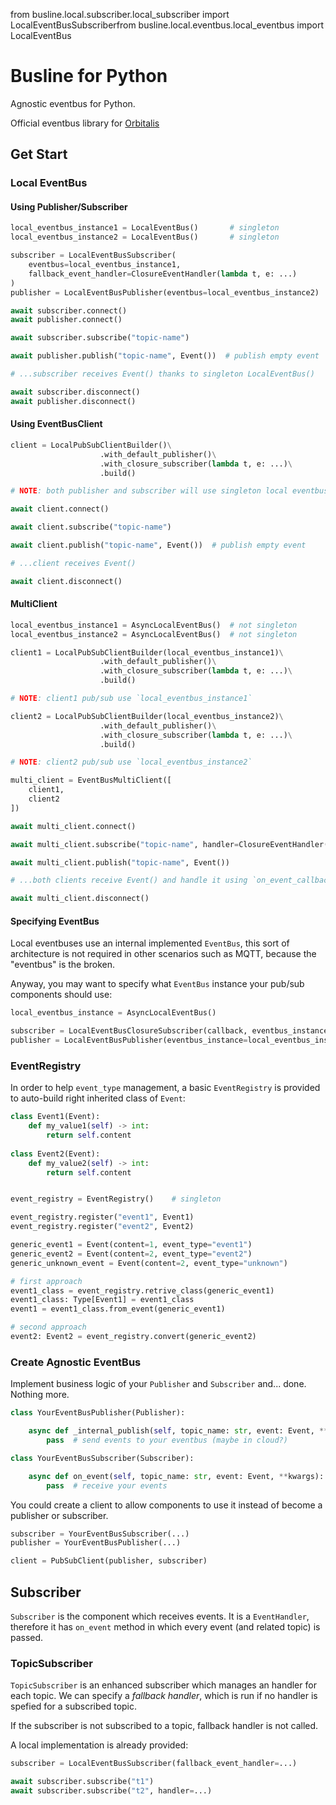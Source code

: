 from busline.local.subscriber.local_subscriber import LocalEventBusSubscriberfrom busline.local.eventbus.local_eventbus import LocalEventBus

# Busline for Python

Agnostic eventbus for Python.

Official eventbus library for [Orbitalis](https://github.com/orbitalis-framework/py-orbitalis)

## Get Start

### Local EventBus

#### Using Publisher/Subscriber

```python
local_eventbus_instance1 = LocalEventBus()       # singleton
local_eventbus_instance2 = LocalEventBus()       # singleton

subscriber = LocalEventBusSubscriber(
    eventbus=local_eventbus_instance1,
    fallback_event_handler=ClosureEventHandler(lambda t, e: ...)
)
publisher = LocalEventBusPublisher(eventbus=local_eventbus_instance2)

await subscriber.connect()
await publisher.connect()

await subscriber.subscribe("topic-name")

await publisher.publish("topic-name", Event())  # publish empty event

# ...subscriber receives Event() thanks to singleton LocalEventBus()

await subscriber.disconnect()
await publisher.disconnect()
```

#### Using EventBusClient

```python
client = LocalPubSubClientBuilder()\
                    .with_default_publisher()\
                    .with_closure_subscriber(lambda t, e: ...)\
                    .build()

# NOTE: both publisher and subscriber will use singleton local eventbus (default)

await client.connect()

await client.subscribe("topic-name")

await client.publish("topic-name", Event())  # publish empty event

# ...client receives Event()

await client.disconnect()
```

#### MultiClient

```python
local_eventbus_instance1 = AsyncLocalEventBus()  # not singleton
local_eventbus_instance2 = AsyncLocalEventBus()  # not singleton

client1 = LocalPubSubClientBuilder(local_eventbus_instance1)\
                    .with_default_publisher()\
                    .with_closure_subscriber(lambda t, e: ...)\
                    .build()

# NOTE: client1 pub/sub use `local_eventbus_instance1`

client2 = LocalPubSubClientBuilder(local_eventbus_instance2)\
                    .with_default_publisher()\
                    .with_closure_subscriber(lambda t, e: ...)\
                    .build()

# NOTE: client2 pub/sub use `local_eventbus_instance2`

multi_client = EventBusMultiClient([
    client1,
    client2
])

await multi_client.connect()

await multi_client.subscribe("topic-name", handler=ClosureEventHandler(lambda t, e: ...))

await multi_client.publish("topic-name", Event())

# ...both clients receive Event() and handle it using `on_event_callback`

await multi_client.disconnect()
```

#### Specifying EventBus

Local eventbuses use an internal implemented `EventBus`, this sort of architecture is not required in other scenarios such
as MQTT, because the "eventbus" is the broken.

Anyway, you may want to specify what `EventBus` instance your pub/sub components should use:

```python
local_eventbus_instance = AsyncLocalEventBus()

subscriber = LocalEventBusClosureSubscriber(callback, eventbus_instance=local_eventbus_instance)
publisher = LocalEventBusPublisher(eventbus_instance=local_eventbus_instance2)
```

### EventRegistry

In order to help `event_type` management, a basic `EventRegistry` is provided to auto-build right inherited class of `Event`:

```python
class Event1(Event):
    def my_value1(self) -> int:
        return self.content
    
class Event2(Event):
    def my_value2(self) -> int:
        return self.content


event_registry = EventRegistry()    # singleton

event_registry.register("event1", Event1)
event_registry.register("event2", Event2)

generic_event1 = Event(content=1, event_type="event1")
generic_event2 = Event(content=2, event_type="event2")
generic_unknown_event = Event(content=2, event_type="unknown")

# first approach
event1_class = event_registry.retrive_class(generic_event1)
event1_class: Type[Event1] = event1_class
event1 = event1_class.from_event(generic_event1)

# second approach
event2: Event2 = event_registry.convert(generic_event2)
```

### Create Agnostic EventBus

Implement business logic of your `Publisher` and `Subscriber` and... done. Nothing more.

```python
class YourEventBusPublisher(Publisher):

    async def _internal_publish(self, topic_name: str, event: Event, **kwargs):
        pass  # send events to your eventbus (maybe in cloud?)
```

```python
class YourEventBusSubscriber(Subscriber):

    async def on_event(self, topic_name: str, event: Event, **kwargs):
        pass  # receive your events
```

You could create a client to allow components to use it instead of become a publisher or subscriber.

```python
subscriber = YourEventBusSubscriber(...)
publisher = YourEventBusPublisher(...)

client = PubSubClient(publisher, subscriber)
```


## Subscriber

`Subscriber` is the component which receives events. It is a `EventHandler`, therefore it has `on_event` method in which 
every event (and related topic) is passed.

### TopicSubscriber

`TopicSubscriber` is an enhanced subscriber which manages an handler for each topic. We can specify a _fallback handler_,
which is run if no handler is spefied for a subscribed topic.

If the subscriber is not subscribed to a topic, fallback handler is not called.

A local implementation is already provided:

```python
subscriber = LocalEventBusSubscriber(fallback_event_handler=...)

await subscriber.subscribe("t1")
await subscriber.subscribe("t2", handler=...)
```












